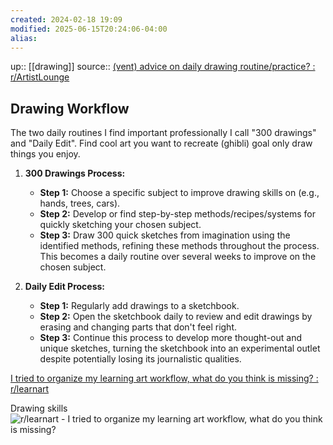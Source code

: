 ```yaml
---
created: 2024-02-18 19:09
modified: 2025-06-15T20:24:06-04:00
alias:
---
```

up::  [[drawing]]
source::  [(vent) advice on daily drawing routine/practice? : r/ArtistLounge](https://www.reddit.com/r/ArtistLounge/comments/mu3tsw/vent_advice_on_daily_drawing_routinepractice/)
## Drawing Workflow

The two daily routines I find important professionally I call "300 drawings" and "Daily Edit".
Find cool art you want to recreate (ghibli) goal only draw things you enjoy.



1. **300 Drawings Process:**
   - **Step 1:** Choose a specific subject to improve drawing skills on (e.g., hands, trees, cars).
   - **Step 2:** Develop or find step-by-step methods/recipes/systems for quickly sketching your chosen subject.
   - **Step 3:** Draw 300 quick sketches from imagination using the identified methods, refining these methods throughout the process. This becomes a daily routine over several weeks to improve on the chosen subject.

2. **Daily Edit Process:**
   - **Step 1:** Regularly add drawings to a sketchbook.
   - **Step 2:** Open the sketchbook daily to review and edit drawings by erasing and changing parts that don't feel right.
   - **Step 3:** Continue this process to develop more thought-out and unique sketches, turning the sketchbook into an experimental outlet despite potentially losing its journalistic qualities.



[I tried to organize my learning art workflow, what do you think is missing? : r/learnart](https://www.reddit.com/r/learnart/comments/84ibja/i_tried_to_organize_my_learning_art_workflow_what/)


Drawing skills
![r/learnart - I tried to organize my learning art workflow, what do you think is missing?](https://preview.redd.it/ojdes618ltl01.png?width=640&crop=smart&auto=webp&s=be7709c2f7d5d28e0b9a293139f350cd85427b5b)
